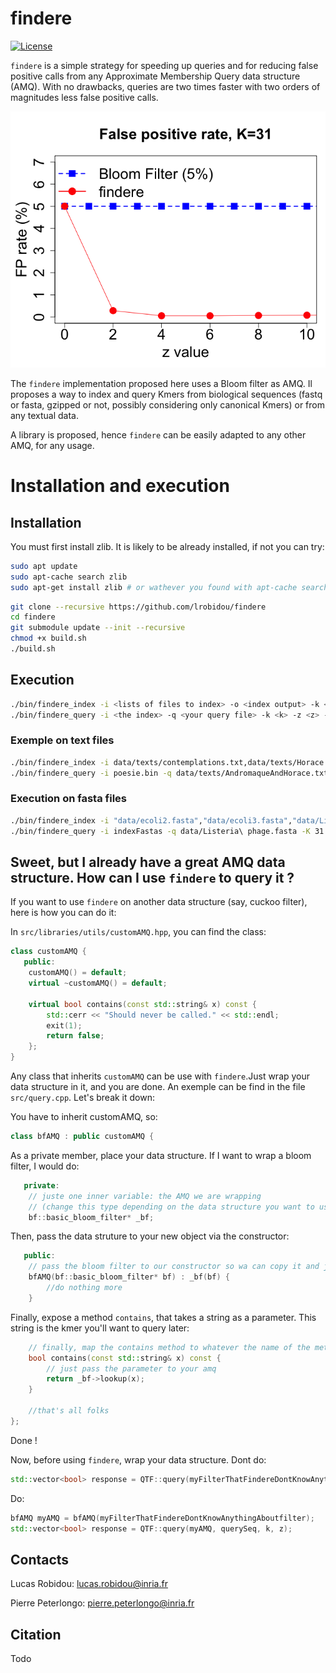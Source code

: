 # findere

[![License](http://img.shields.io/:license-affero-blue.svg)](http://www.gnu.org/licenses/agpl-3.0.en.html)

`findere` is a simple strategy for speeding up queries and for reducing false positive calls from any Approximate Membership Query data structure (AMQ). With no drawbacks, queries are two times faster with two orders of magnitudes less false positive calls.

<img src="paper_companion/HMP_analyses/fpr_wrt_z/fpr_simple.png" alt="fpr" width="600"/>

The `findere` implementation proposed here uses a Bloom filter as AMQ. Il proposes a way to index and query Kmers from biological sequences (fastq or fasta, gzipped or not, possibly considering only canonical Kmers) or from any textual data. 

A library is proposed, hence `findere` can be easily adapted to any other AMQ, for any usage.

# Installation and execution
## Installation
You must first install zlib. It is likely to be already installed, if not you can try:
```bash
sudo apt update
sudo apt-cache search zlib
sudo apt-get install zlib # or wathever you found with apt-cache search
```

```bash
git clone --recursive https://github.com/lrobidou/findere
cd findere
git submodule update --init --recursive
chmod +x build.sh
./build.sh
```
## Execution
```bash
./bin/findere_index -i <lists of files to index> -o <index output> -k <k> -z <z> --epsilonpercent <epsilon in percent> -t <type of data you want to index>
./bin/findere_query -i <the index> -q <your query file> -k <k> -z <z> -t <type of data you indexed>
```
### Exemple on text files
```bash
./bin/findere_index -i data/texts/contemplations.txt,data/texts/Horace.txt,data/texts/Le_Cid.txt,data/texts/Maastricht.txt,data/texts/Othon.txt,data/texts/Lettres_persanes.txt -o poesie.bin -k 31 -z 5 --epsilonpercent 8 -t text
./bin/findere_query -i poesie.bin -q data/texts/AndromaqueAndHorace.txt -k 31 -z 5 -t text
```

### Execution on fasta files
```bash
./bin/findere_index -i "data/ecoli2.fasta","data/ecoli3.fasta","data/Listeria phage.fasta","data/Penicillium chrysogenum.fasta" -o indexFastas -K 31 -z 3 --epsilonpercent 5 -t fasta
./bin/findere_query -i indexFastas -q data/Listeria\ phage.fasta -K 31 -z 3 -t fasta
```


## Sweet, but I already have a great AMQ data structure. How can I use `findere` to query it ?

If you want to use `findere` on another data structure (say, cuckoo filter), here is how you can do it:

In `src/libraries/utils/customAMQ.hpp`, you can find the class:
```c++
class customAMQ {
   public:
    customAMQ() = default;
    virtual ~customAMQ() = default;

    virtual bool contains(const std::string& x) const {
        std::cerr << "Should never be called." << std::endl;
        exit(1);
        return false;
    };
}
```

Any class that inherits `customAMQ` can be use with `findere`.Just wrap your data structure in it, and you are done. An exemple can be find in the file `src/query.cpp`. Let's break it down:

You have to inherit customAMQ, so:
```c++
class bfAMQ : public customAMQ {
```
As a private member, place your data structure. If I want to wrap a bloom filter, I would do:
```c++
   private:
    // juste one inner variable: the AMQ we are wrapping
    // (change this type depending on the data structure you want to use)
    bf::basic_bloom_filter* _bf;
```
Then, pass the data struture to your new object via the constructor:
```c++
   public:
    // pass the bloom filter to our constructor so wa can copy it and just store it
    bfAMQ(bf::basic_bloom_filter* bf) : _bf(bf) {
        //do nothing more
    }
```
Finally, expose a method `contains`, that takes a string as a parameter. This string is the kmer you'll want to query later:
```c++
    // finally, map the contains method to whatever the name of the method of our inner bloom filter
    bool contains(const std::string& x) const {
        // just pass the parameter to your amq
        return _bf->lookup(x);
    }

    //that's all folks
};
```
Done !

Now, before using `findere`, wrap your data structure.
Dont do:

```c++
std::vector<bool> response = QTF::query(myFilterThatFindereDontKnowAnythingAboutfilter, querySeq, k, z);//findere can't handle it!
```
Do:
```c++
bfAMQ myAMQ = bfAMQ(myFilterThatFindereDontKnowAnythingAboutfilter);
std::vector<bool> response = QTF::query(myAMQ, querySeq, k, z);
```

## Contacts

Lucas Robidou: lucas.robidou@inria.fr

Pierre Peterlongo: pierre.peterlongo@inria.fr

## Citation

Todo

